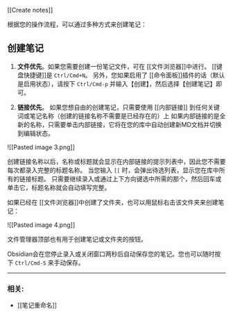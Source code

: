 [[Create notes]]

根据您的操作流程，可以通过多种方式来创建笔记：

## 创建笔记

1. **文件优先**。如果您需要创建一份笔记文件，可在 [[文件浏览器]]中进行。 
[[键盘快捷键]]是 `Ctrl/Cmd+N`。
另外，您如果启用了 [[命令面板]]插件的话（默认是启用状态），请按下 `Ctrl/Cmd-p` 并输入【创建】，然后选择【创建笔记】即可。
 
1. **链接优先**。 如果您想自由的创建笔记，只需要使用 [[内部链接]] 到任何关键词或笔记名称（创建的链接名称不需要是已经存在的）上
如果内部链接的是全新的名称，只需要单击内部链接，它将在您的库中自动创建新MD文档并切换到编辑状态。

![[Pasted image 3.png]]

创建链接名称以后，名称或标题就会显示在内部链接的提示列表中，因此您不需要每次都录入完整的标题名称。
当您输入 `[[` 时，会弹出待选列表，显示您在库中所有的链接标题。
只需要继续录入或通过上下方向键选中所需的那个，然后回车或单击它，标题名称就会自动填写完整。

如果已经在 [[文件浏览器]]中创建了文件夹，也可以用鼠标右击该文件夹来创建笔记：

![[Pasted image 4.png]]

文件管理器顶部也有用于创建笔记或文件夹的按钮。

Obsidian会在您停止录入或关闭窗口两秒后自动保存您的笔记。您也可以随时按下 `Ctrl/Cmd-S` 来手动保存。

---
### 相关:

- [[笔记重命名]]

